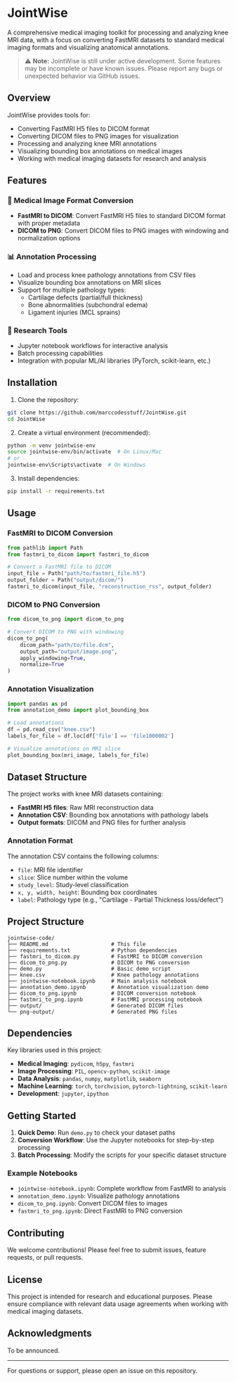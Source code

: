 # JointWise

A comprehensive medical imaging toolkit for processing and analyzing knee MRI data, with a focus on converting FastMRI datasets to standard medical imaging formats and visualizing anatomical annotations.

> ⚠️ **Note:** JointWise is still under active development. Some features may be incomplete or have known issues. Please report any bugs or unexpected behavior via GitHub issues.

## Overview

JointWise provides tools for:
- Converting FastMRI H5 files to DICOM format
- Converting DICOM files to PNG images for visualization
- Processing and analyzing knee MRI annotations
- Visualizing bounding box annotations on medical images
- Working with medical imaging datasets for research and analysis

## Features

### 🏥 Medical Image Format Conversion
- **FastMRI to DICOM**: Convert FastMRI H5 files to standard DICOM format with proper metadata
- **DICOM to PNG**: Convert DICOM files to PNG images with windowing and normalization options

### 📊 Annotation Processing
- Load and process knee pathology annotations from CSV files
- Visualize bounding box annotations on MRI slices
- Support for multiple pathology types:
  - Cartilage defects (partial/full thickness)
  - Bone abnormalities (subchondral edema)
  - Ligament injuries (MCL sprains)

### 🔬 Research Tools
- Jupyter notebook workflows for interactive analysis
- Batch processing capabilities
- Integration with popular ML/AI libraries (PyTorch, scikit-learn, etc.)

## Installation

1. Clone the repository:
```bash
git clone https://github.com/marccodesstuff/JointWise.git
cd JointWise
```

2. Create a virtual environment (recommended):
```bash
python -m venv jointwise-env
source jointwise-env/bin/activate  # On Linux/Mac
# or
jointwise-env\Scripts\activate  # On Windows
```

3. Install dependencies:
```bash
pip install -r requirements.txt
```

## Usage

### FastMRI to DICOM Conversion

```python
from pathlib import Path
from fastmri_to_dicom import fastmri_to_dicom

# Convert a FastMRI file to DICOM
input_file = Path("path/to/fastmri_file.h5")
output_folder = Path("output/dicom/")
fastmri_to_dicom(input_file, "reconstruction_rss", output_folder)
```

### DICOM to PNG Conversion

```python
from dicom_to_png import dicom_to_png

# Convert DICOM to PNG with windowing
dicom_to_png(
    dicom_path="path/to/file.dcm",
    output_path="output/image.png",
    apply_windowing=True,
    normalize=True
)
```

### Annotation Visualization

```python
import pandas as pd
from annotation_demo import plot_bounding_box

# Load annotations
df = pd.read_csv("knee.csv")
labels_for_file = df.loc[df['file'] == 'file1000002']

# Visualize annotations on MRI slice
plot_bounding_box(mri_image, labels_for_file)
```

## Dataset Structure

The project works with knee MRI datasets containing:
- **FastMRI H5 files**: Raw MRI reconstruction data
- **Annotation CSV**: Bounding box annotations with pathology labels
- **Output formats**: DICOM and PNG files for further analysis

### Annotation Format
The annotation CSV contains the following columns:
- `file`: MRI file identifier
- `slice`: Slice number within the volume
- `study_level`: Study-level classification
- `x, y, width, height`: Bounding box coordinates
- `label`: Pathology type (e.g., "Cartilage - Partial Thickness loss/defect")

## Project Structure

```
jointwise-code/
├── README.md                    # This file
├── requirements.txt             # Python dependencies
├── fastmri_to_dicom.py          # FastMRI to DICOM conversion
├── dicom_to_png.py              # DICOM to PNG conversion
├── demo.py                      # Basic demo script
├── knee.csv                     # Knee pathology annotations
├── jointwise-notebook.ipynb     # Main analysis notebook
├── annotation_demo.ipynb        # Annotation visualization demo
├── dicom_to_png.ipynb           # DICOM conversion notebook
├── fastmri_to_png.ipynb         # FastMRI processing notebook
├── output/                      # Generated DICOM files
└── png-output/                  # Generated PNG files
```

## Dependencies

Key libraries used in this project:
- **Medical Imaging**: `pydicom`, `h5py`, `fastmri`
- **Image Processing**: `PIL`, `opencv-python`, `scikit-image`
- **Data Analysis**: `pandas`, `numpy`, `matplotlib`, `seaborn`
- **Machine Learning**: `torch`, `torchvision`, `pytorch-lightning`, `scikit-learn`
- **Development**: `jupyter`, `ipython`

## Getting Started

1. **Quick Demo**: Run `demo.py` to check your dataset paths
2. **Conversion Workflow**: Use the Jupyter notebooks for step-by-step processing
3. **Batch Processing**: Modify the scripts for your specific dataset structure

### Example Notebooks
- `jointwise-notebook.ipynb`: Complete workflow from FastMRI to analysis
- `annotation_demo.ipynb`: Visualize pathology annotations
- `dicom_to_png.ipynb`: Convert DICOM files to images
- `fastmri_to_png.ipynb`: Direct FastMRI to PNG conversion

## Contributing

We welcome contributions! Please feel free to submit issues, feature requests, or pull requests.

## License

This project is intended for research and educational purposes. Please ensure compliance with relevant data usage agreements when working with medical imaging datasets.

## Acknowledgments

To be announced.

---

For questions or support, please open an issue on this repository.
